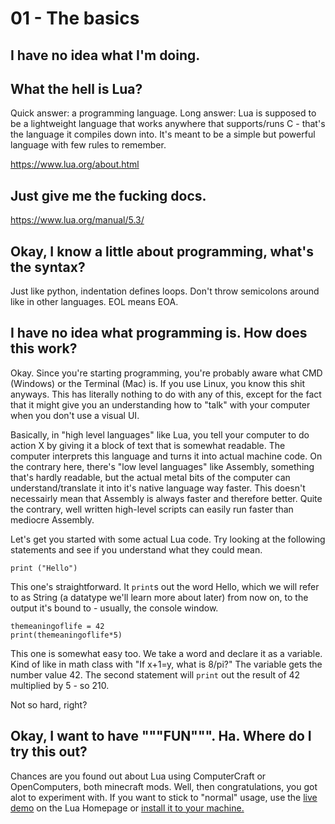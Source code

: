 # 01 - The basics

## I have no idea what I'm doing.

## What the hell is Lua?
Quick answer: a programming language. Long answer: 
Lua is supposed to be a lightweight language that works anywhere that supports/runs C - that's the language it compiles down into.
It's meant to be a simple but powerful language with few rules to remember.

https://www.lua.org/about.html

## Just give me the fucking docs.
https://www.lua.org/manual/5.3/

## Okay, I know a little about programming, what's the syntax?
Just like python, indentation defines loops. Don't throw semicolons around like in other languages. EOL means EOA.

## I have no idea what programming is. How does this work?
Okay. Since you're starting programming, you're probably aware what CMD (Windows) or the Terminal (Mac) is. If you use Linux, you know this shit anyways. This has literally nothing to do with any of this, except for the fact that it might give you an understanding how to "talk" with your computer when you don't use a visual UI.

Basically, in "high level languages" like Lua, you tell your computer to do action X by giving it a block of text that is somewhat readable. The computer interprets this language and turns it into actual machine code. On the contrary here, there's "low level languages" like Assembly, something that's hardly readable, but the actual metal bits of the computer can understand/translate it into it's native language way faster.
This doesn't necessairly mean that Assembly is always faster and therefore better. Quite the contrary, well written high-level scripts can easily run faster than mediocre Assembly. 

Let's get you started with some actual Lua code. Try looking at the following statements and see if you understand what they could mean. 

```
print ("Hello")
```
This one's straightforward. It `print`s out the word Hello, which we will refer to as String (a datatype we'll learn more about later) from now on, to the output it's bound to - usually, the console window. 

```
themeaningoflife = 42
print(themeaningoflife*5)
```
This one is somewhat easy too. We take a word and declare it as a variable. Kind of like in math class with "If x+1=y, what is 8/pi?"
The variable gets the number value 42.
The second statement will `print` out the result of 42 multiplied by 5 - so 210.

Not so hard, right?

## Okay, I want to have """FUN""". Ha. Where do I try this out?
Chances are you found out about Lua using ComputerCraft or OpenComputers, both minecraft mods. Well, then congratulations, you got alot to experiment with. If you want to stick to "normal" usage, use the [live demo](https://www.lua.org/demo.html) on the Lua Homepage or [install it to your machine.](https://www.lua.org/download.html)
